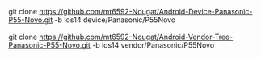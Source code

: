 git clone https://github.com/mt6592-Nougat/Android-Device-Panasonic-P55-Novo.git -b los14 device/Panasonic/P55Novo<br></br>
git clone https://github.com/mt6592-Nougat/Android-Vendor-Tree-Panasonic-P55-Novo.git -b los14 vendor/Panasonic/P55Novo<br></br>
